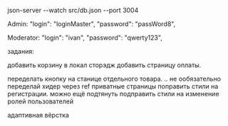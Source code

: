 json-server --watch src/db.json --port 3004

Admin:
      "login": "loginMaster",
      "password": "passWord8",

Moderator: 
      "login": "ivan",
      "password": "qwerty123",



задания:


добавить корзину в локал сторэдж
добавить страницу оплаты.


переделать кнопку на станице отдельного товара. .. не ообязательно
переделай хидер через ref
приватные страницы
поправить стили на регистрации. можно ещё подтянуть
подправить стили на изменение ролей пользователей


адаптивная вёрстка
